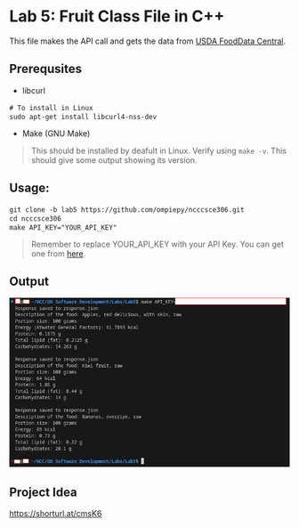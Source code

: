 # Lab 5: Fruit Class File in C++
This file makes the API call and gets the data from [USDA FoodData Central](https://fdc.nal.usda.gov/fdc-app.html#/).

## Prerequsites
- libcurl
```
# To install in Linux
sudo apt-get install libcurl4-nss-dev
```
- Make (GNU Make)
> This should be installed by deafult in Linux. Verify using ```make -v```. This should give some output showing its version.

## Usage:
```
git clone -b lab5 https://github.com/ompiepy/ncccsce306.git
cd ncccsce306
make API_KEY="YOUR_API_KEY"
```
> Remember to replace YOUR_API_KEY with your API Key. You can get one from [here](https://www.ers.usda.gov/developer/data-apis/#apiForm).

## Output
![output](output.png)

## Project Idea
https://shorturl.at/cmsK6